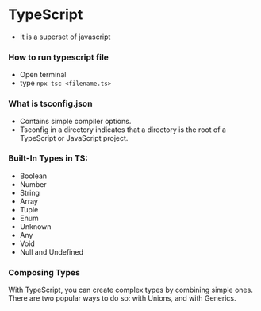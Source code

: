 # TypeScript
- It is a superset of javascript

### How to run typescript file
- Open terminal
- type `npx tsc <filename.ts>`

### What is tsconfig.json
- Contains simple compiler options.
- Tsconfig in a directory indicates that a directory is the root of a TypeScript or JavaScript project.

### Built-In Types in TS:
- Boolean
- Number
- String
- Array
- Tuple
- Enum
- Unknown
- Any
- Void
- Null and Undefined

### Composing Types
With TypeScript, you can create complex types by combining simple ones. There are two popular ways to do so: with Unions, and with Generics.

